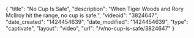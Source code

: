 {
    "title": "No Cup Is Safe",
    "description": "When Tiger Woods and Rory McIlroy hit the range, no cup is safe.",
    "videoid": "3824647",
    "date_created": "1424454639",
    "date_modified": "1424454639",
    "type": "captivate",
    "layout": "video",
    "url": "\/v\/no-cup-is-safe\/3824647"
}